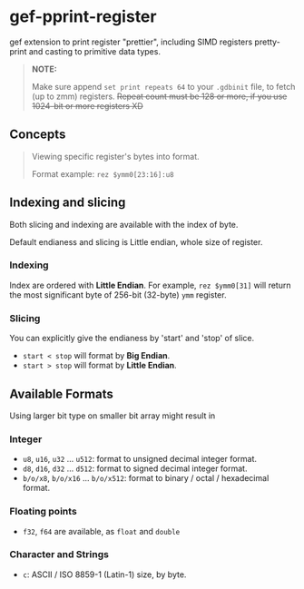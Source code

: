 # gef-pprint-register
gef extension to print register "prettier", including SIMD registers pretty-print and casting to primitive data types.

> **NOTE:**
>
> Make sure append `set print repeats 64` to your `.gdbinit` file, to fetch (up to zmm) registers. ~~Repeat count must be 128 or more, if you use 1024-bit or more registers XD~~

## Concepts
> Viewing specific register's bytes into format.
>
> Format example: `rez $ymm0[23:16]:u8`

## Indexing and slicing
Both slicing and indexing are available with the index of byte. 

Default endianess and slicing is Little endian, whole size of register.

### Indexing
Index are ordered with **Little Endian**. For example, `rez $ymm0[31]` will return the most significant byte of 256-bit (32-byte) `ymm` register.

### Slicing
You can explicitly give the endianess by 'start' and 'stop' of slice.
* `start < stop` will format by **Big Endian**.
* `start > stop` will format by **Little Endian**.

## Available Formats
Using larger bit type on smaller bit array might result in 

### Integer
* `u8`, `u16`, `u32` ... `u512`: format to unsigned decimal integer format. 
* `d8`, `d16`, `d32` ... `d512`: format to signed decimal integer format. 
* `b/o/x8`, `b/o/x16` ... `b/o/x512`: format to binary / octal / hexadecimal format.

### Floating points
* `f32`, `f64` are available, as `float` and `double`

### Character and Strings
* `c`: ASCII / ISO 8859-1 (Latin-1) size, by byte.